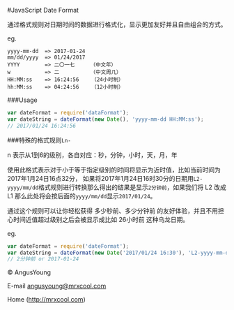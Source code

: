 #JavaScript Date Format

通过格式规则对日期时间的数据进行格式化，显示更加友好并且自由组合的方式。

eg.

	yyyy-mm-dd  => 2017-01-24
	mm/dd/yyyy  => 01/24/2017
	YYYY        => 二〇一七     （中文年）
	w           => 二          （中文周几）
	HH:MM:ss    => 16:24:56    （24小时制）
	hh:MM:ss    => 04:24:56    （12小时制）
	
###Usage

```js
var dateFormat = require('dataFormat');
var dateString = dateFormat(new Date(), 'yyyy-mm-dd HH:MM:ss');
// 2017/01/24 16:24:56
```
###特殊的格式规则`Ln-`

n 表示从1到6的级别，各自对应：秒，分钟，小时，天，月，年

使用此格式表示对于小于等于指定级别的时间将显示为近时值，比如当前时间为2017年1月24日16点32分，
如果将2017年1月24日16时30分的日期用`L2-yyyy/mm/dd`格式规则进行转换那么得出的结果是显示`2分钟前`，如果我们将 L2 改成 L1 那么此处将会按后面的`yyyy/mm/dd`显示`2017/01/24`。

通过这个规则可以让你轻松获得 多少秒前、多少分钟前 的友好体验，并且不用担心时间近值超过级别之后会被显示成比如 26小时前 这种乌龙日期。

eg.

```js
var dateFormat = require('dateFormat');
var dateString = dateFormat(new Date('2017/01/24 16:30'), 'L2-yyyy-mm-dd');
// 2分钟前 or 2017-01-24
```

&copy; AngusYoung

E-mail <angusyoung@mrxcool.com>

Home (http://mrxcool.com)